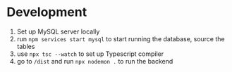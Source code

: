 # Development

1. Set up MySQL server locally
2. run `npm services start mysql` to start running the database, source the tables
3. use `npx tsc --watch` to set up Typescript compiler
4. go to `/dist` and run `npx nodemon .` to run the backend
